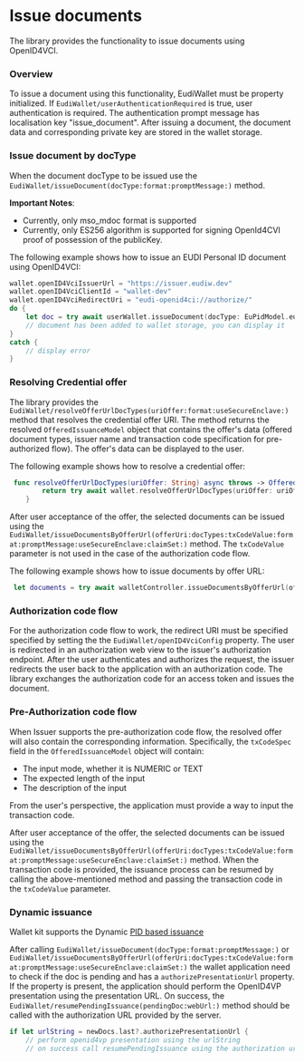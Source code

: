 #  Issue documents

The library provides the functionality to issue documents using OpenID4VCI. 

### Overview

To issue a document
using this functionality, EudiWallet must be property initialized. 
If ``EudiWallet/userAuthenticationRequired`` is true, user authentication is required. The authentication prompt message has localisation key "issue_document".
After issuing a document, the document data and corresponding private key are stored in the wallet storage.

### Issue document by docType
When the document docType to be issued use the ``EudiWallet/issueDocument(docType:format:promptMessage:)`` method.

__Important Notes__:

- Currently, only mso_mdoc format is supported
- Currently, only ES256 algorithm is supported for signing OpenId4CVI proof of possession of the
	publicKey.

The following example shows how to issue an EUDI Personal ID document using OpenID4VCI:

```swift
wallet.openID4VciIssuerUrl = "https://issuer.eudiw.dev" 
wallet.openID4VciClientId = "wallet-dev"
wallet.openID4VciRedirectUri = "eudi-openid4ci://authorize/" 
do {
	let doc = try await userWallet.issueDocument(docType: EuPidModel.euPidDocType, format: .cbor)
	// document has been added to wallet storage, you can display it
}
catch {
	// display error
}
```
### Resolving Credential offer

The library provides the ``EudiWallet/resolveOfferUrlDocTypes(uriOffer:format:useSecureEnclave:)``   method that resolves the credential offer URI.
The method returns the resolved ``OfferedIssuanceModel`` object that contains the offer's data (offered document types, issuer name and transaction code specification for pre-authorized flow). The offer's data can be displayed to the
user.

The following example shows how to resolve a credential offer:

```swift
 func resolveOfferUrlDocTypes(uriOffer: String) async throws -> OfferedIssuanceModel {
		return try await wallet.resolveOfferUrlDocTypes(uriOffer: uriOffer)
	}
```

After user acceptance of the offer, the selected documents can be issued using the ``EudiWallet/issueDocumentsByOfferUrl(offerUri:docTypes:txCodeValue:format:promptMessage:useSecureEnclave:claimSet:)`` method.
The `txCodeValue` parameter is not used in the case of the authorization code flow.

The following example shows how to issue documents by offer URL:
```swift
 let documents = try await walletController.issueDocumentsByOfferUrl(offerUri: uri,  docTypes: docOffers, format: .cbor, txCodeValue: txCodeValue )
```

### Authorization code flow

For the authorization code flow to work, the redirect URI must be specified specified by setting the the ``EudiWallet/openID4VciConfig`` property.
The user is redirected in an authorization web view to the issuer's authorization endpoint. After the user authenticates and authorizes the request, the issuer redirects the user back to the application with an authorization code. The library exchanges the authorization code for an access token and issues the document.

### Pre-Authorization code flow

When Issuer supports the pre-authorization code flow, the resolved offer will also contain the corresponding
information. Specifically, the `txCodeSpec` field in the ``OfferedIssuanceModel`` object will contain:

- The input mode, whether it is NUMERIC or TEXT
- The expected length of the input
- The description of the input

From the user's perspective, the application must provide a way to input the transaction code.

After user acceptance of the offer, the selected documents can be issued using the ``EudiWallet/issueDocumentsByOfferUrl(offerUri:docTypes:txCodeValue:format:promptMessage:useSecureEnclave:claimSet:)`` method.
When the transaction code is provided, the issuance process can be resumed by calling the above-mentioned method and passing the transaction code in the `txCodeValue` parameter.

### Dynamic issuance
Wallet kit supports the Dynamic [PID based issuance](https://github.com/eu-digital-identity-wallet/eudi-wallet-product-roadmap/issues/82)

After calling ``EudiWallet/issueDocument(docType:format:promptMessage:)`` or ``EudiWallet/issueDocumentsByOfferUrl(offerUri:docTypes:txCodeValue:format:promptMessage:useSecureEnclave:claimSet:)`` the wallet application need to check if the doc is pending and has a `authorizePresentationUrl` property. If the property is present, the application should perform the OpenID4VP presentation using the presentation URL. On success, the ``EudiWallet/resumePendingIssuance(pendingDoc:webUrl:)`` method should be called with the authorization URL provided by the server.
```swift
if let urlString = newDocs.last?.authorizePresentationUrl { 
	// perform openid4vp presentation using the urlString 
	// on success call resumePendingIssuance using the authorization url  
```
